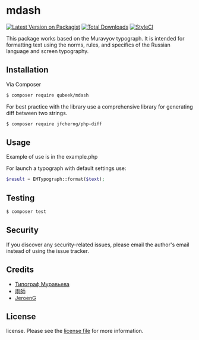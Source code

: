 # mdash

[![Latest Version on Packagist][ico-version]][link-packagist]
[![Total Downloads][ico-downloads]][link-downloads]
[![StyleCI](https://github.styleci.io/repos/248169210/shield?branch=master)](https://github.styleci.io/repos/248169210)

This package works based on the Muravyov typograph. It is intended for formatting text using the norms, rules, and specifics of the Russian language and screen typography.

## Installation

Via Composer

``` bash
$ composer require qubeek/mdash
```

For best practice with the library use a comprehensive library for generating diff between two strings.

``` bash
$ composer require jfcherng/php-diff
```

## Usage

Example of use is in the example.php

For launch a typograph with default settings use: 

``` php
$result = EMTypograph::format($text);
```

## Testing

``` bash
$ composer test
```

## Security

If you discover any security-related issues, please email the author's email instead of using the issue tracker.

## Credits

- [Типограф Муравьева](http://mdash.ru/)
- [雨師](https://github.com/tttptd)
- [JeroenG](https://github.com/Jeroen-G)

## License

license. Please see the [license file](license.md) for more information.

[ico-version]: https://img.shields.io/packagist/v/qubeek/mdash.svg?style=flat-square
[ico-downloads]: https://img.shields.io/packagist/dt/qubeek/mdash.svg?style=flat-square
[ico-travis]: https://img.shields.io/travis/qubeek/mdash/master.svg?style=flat-square
[ico-styleci]: https://styleci.io/repos/12345678/shield

[link-packagist]: https://packagist.org/packages/qubeek/mdash
[link-downloads]: https://packagist.org/packages/qubeek/mdash
[link-travis]: https://travis-ci.org/qubeek/mdash
[link-styleci]: https://styleci.io/repos/12345678
[link-author]: https://github.com/qubeek
[link-contributors]: ../../contributors
